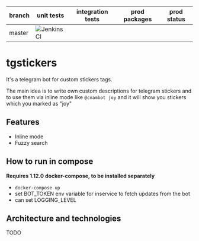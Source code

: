 | branch | unit tests                                                                         | integration tests | prod packages | prod status |
|--------|------------------------------------------------------------------------------------|-------------------|---------------|-------------|
| master | ![Jenkins CI](https://api.travis-ci.org/IngvarJackal/tgstickers.svg?branch=master) |                   |               |             |

# tgstickers
It's a telegram bot for custom stickers tags.

The main idea is to write own custom descriptions for telegram stickers and to use them via inline mode like ```@cnambot joy``` and it will show you stickers which you marked as "joy"

## Features
* Inline mode
* Fuzzy search

## How to run in compose
**Requires 1.12.0 docker-compose, to be installed separately**
* ```docker-compose up```
* set BOT_TOKEN env variable for inservice to fetch updates from the bot
* can set LOGGING_LEVEL

## Architecture and technologies
TODO
